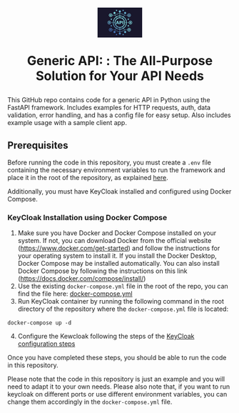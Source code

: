 # <div align="center"><img src="docs/img/api-logo.jpg" alt="API Logo" style="width: 20%;"> <p align="center"> Generic API: : The All-Purpose Solution for Your API Needs </p></div>

This GitHub repo contains code for a generic API in Python using the FastAPI framework. Includes examples for HTTP requests, auth, data validation, error handling, and has a config file for easy setup. Also includes example usage with a sample client app.

## Prerequisites
Before running the code in this repository, you must create a ```.env``` file containing the necessary environment variables to run the framework and place it in the root of the repository, as explained [here](docs/env_file/env-file-description.md).

Additionally, you must have KeyCloak installed and configured using Docker Compose.

### KeyCloak Installation using Docker Compose
1. Make sure you have Docker and Docker Compose installed on your system. If not, you can download Docker from the official website (https://www.docker.com/get-started) and follow the instructions for your operating system to install it. If you install the Docker Desktop, Docker Compose may be installed automatically. You can also install Docker Compose by following the instructions on this link (https://docs.docker.com/compose/install/)
2. Use the existing ```docker-compose.yml``` file in the root of the repo, you can find the file here: [docker-compose.yml](docker-compose.yaml)
3. Run KeyCloak container by running the following command in the root directory of the repository where the ```docker-compose.yml``` file is located:

```
docker-compose up -d
```

4. Configure the Kewcloak following the steps of the [KeyCloak configuration steps](docs/keycloak-configuration.md)

Once you have completed these steps, you should be able to run the code in this repository. 

Please note that the code in this repository is just an example and you will need to adapt it to your own needs.
Please also note that, if you want to run keycloak on different ports or use different environment variables, you can change them accordingly in the `docker-compose.yml` file.
